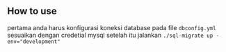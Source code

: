 ## How to use
pertama anda harus konfigurasi koneksi database pada file `dbconfig.yml` sesuaikan dengan credetial mysql
setelah itu jalankan `./sql-migrate up -env="development"`